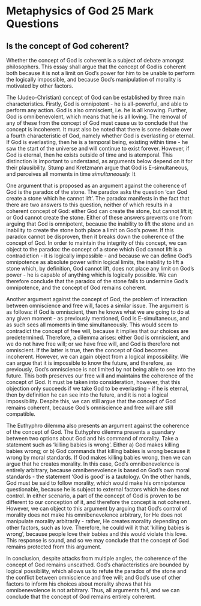 # Metaphysics of God 25 Mark Questions


## Is the concept of God coherent?

Whether the concept of God is coherent is a subject of debate amongst philosophers. This essay shall argue that the concept of God is coherent both because it is not a limit on God’s power for him to be unable to perform the logically impossible, and because God’s manipulation of morality is motivated by other factors.

The (Judeo-Christian) concept of God can be established by three main characteristics. Firstly, God is omnipotent - he is all-powerful, and able to perform any action. God is also omniscient, i.e. he is all knowing. Further, God is omnibenevolent, which means that he is all loving. The removal of any of these from the concept of God must cause us to conclude that the concept is incoherent. It must also be noted that there is some debate over a fourth characteristic of God, namely whether God is everlasting or eternal. If God is everlasting, then he is a temporal being, existing within time - he saw the start of the universe and will continue to exist forever. However, if God is eternal, then he exists outside of time and is atemporal. This distinction is important to understand, as arguments below depend on it for their plausibility. Stump and Kretzmann argue that God is E-simultaneous, and perceives all moments in time *simultaneously.* It 

One argument that is proposed as an argument against the coherence of God is the paradox of the stone. The paradox asks the question ‘can God create a stone which he cannot lift’. The paradox manifests in the fact that there are two answers to this question, neither of which results in a coherent concept of God: either God can create the stone, but cannot lift it; or God cannot create the stone. Either of these answers prevents one from arguing that God is omnipotent, because the inability to lift the stone and an inability to create the stone both place a limit on God’s power. If this paradox cannot be disproven, then it breaks down the coherence of the concept of God. In order to maintain the integrity of this concept, we can object to the paradox: the concept of a stone which God cannot lift is a contradiction - it is logically impossible - and because we can define God’s omnipotence as absolute power within logical limits, the inability to lift a stone which, by definition, God cannot lift, does not place any limit on God’s power - he is capable of anything which is logically possible. We can therefore conclude that the paradox of the stone fails to undermine God’s omnipotence, and the concept of God remains coherent.

Another argument against the concept of God, the problem of interaction between omniscience and free will, faces a similar issue. The argument is as follows: if God is omniscient, then he knows what we are going to do at any given moment - as previously mentioned, God is E-simultaneous, and as such sees all moments in time simultaneously. This would seem to contradict the concept of free will, because it implies that our choices are predetermined. Therefore, a dilemma arises: either God is omniscient, and we do not have free will; or we have free will, and God is therefore not omniscient. If the latter is true, then the concept of God becomes incoherent. However, we can again object from a logical impossibility. We can argue that it is impossible to know the future, and therefore, as previously, God’s omniscience is not limited by not being able to see into the future. This both preserves our free will and maintains the coherence of the concept of God. It must be taken into consideration, however, that this objection only succeeds if we take God to be everlasting - if he is eternal, then by definition he can see into the future, and it is not a logical impossibility. Despite this, we can still argue that the concept of God remains coherent, because God’s omniscience and free will are still compatible.

The Euthyphro dilemma also presents an argument against the coherence of the concept of God. The Euthyphro dilemma presents a quandary between two options about God and his command of morality. Take a statement such as ‘killing babies is wrong’. Either a) God makes killing babies wrong; or b) God commands that killing babies is wrong because it wrong by moral standards. If God makes killing babies wrong, then we can argue that he creates morality. In this case, God’s omnibenevolence is entirely arbitrary, because omnibenevolence is based on God’s own moral standards - the statement ‘God is good’ is a tautology. On the other hands, God must be said to follow morality, which would make his omnipotence questionable, because he is subject to external factors which he does not control. In either scenario, a part of the concept of God is proven to be different to our conception of it, and therefore the concept is not coherent. However, we can object to this argument by arguing that God’s control of morality does not make his omnibenevolence arbitrary, for He does not manipulate morality arbitrarily - rather, He creates morality depending on other factors, such as love. Therefore, he could will it that 'killing babies is wrong', because people love their babies and this would violate this love. This response is sound, and so we may conclude that the concept of God remains protected from this argument.

In conclusion, despite attacks from multiple angles, the coherence of the concept of God remains unscathed. God’s characteristics are bounded by logical possibility, which allows us to refute the paradox of the stone and the conflict between omniscience and free will; and God’s use of other factors to inform his choices about morality shows that his omnibenevolence is not arbitrary. Thus, all arguments fail, and we can conclude that the concept of God remains entirely coherent.